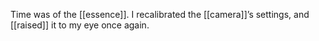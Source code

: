 Time was of the [[essence]]. I recalibrated the [[camera]]’s settings, and [[raised]] it to my eye once again.